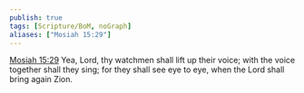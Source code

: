 ```yaml
---
publish: true
tags: [Scripture/BoM, noGraph]
aliases: ["Mosiah 15:29"]
---
```

[Mosiah 15:29](https://churchofjesuschrist.org/study/scriptures/bofm/mosiah/15?lang=eng&id=p29#p29) Yea, Lord, thy watchmen shall lift up their voice; with the voice together shall they sing; for they shall see eye to eye, when the Lord shall bring again Zion.
